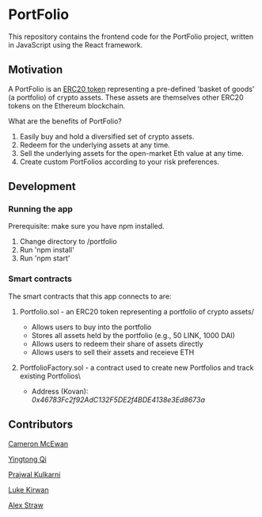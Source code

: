 # PortFolio

This repository contains the frontend code for the PortFolio project, written in JavaScript using the React framework. 

## Motivation

A PortFolio is an [ERC20 token](https://github.com/OpenZeppelin/openzeppelin-contracts/blob/master/contracts/token/ERC20/ERC20.sol) representing a pre-defined 'basket of goods' (a portfolio) of crypto assets. These assets are themselves other ERC20 tokens on the Ethereum blockchain. 

What are the benefits of PortFolio?

1. Easily buy and hold a diversified set of crypto assets.
2. Redeem for the underlying assets at any time.
3. Sell the underlying assets for the open-market Eth value at any time.
4. Create custom PortFolios according to your risk preferences.

## Development

### Running the app

Prerequisite: make sure you have npm installed. 

1. Change directory to /portfolio 
2. Run 'npm install'
3. Run 'npm start'

### Smart contracts

The smart contracts that this app connects to are:

1. Portfolio.sol - an ERC20 token representing a portfolio of crypto assets/
    + Allows users to buy into the portfolio
    + Stores all assets held by the portfolio (e.g., 50 LINK, 1000 DAI)
    + Allows users to redeem their share of assets directly 
    + Allows users to sell their assets and receieve ETH

2. PortfolioFactory.sol - a contract used to create new Portfolios and track existing Portfolios\
    + Address (Kovan): *0x46783Fc2f92AdC132F5DE2f4BDE4138e3Ed8673a*

## Contributors

[Cameron McEwan](https://github.com/cameronmcewan)

[Yingtong Qi](https://github.com/xuexikuaile2)

[Prajwal Kulkarni](https://github.com/Prajwayne)

[Luke Kirwan](https://github.com/thelk22)

[Alex Straw](https://github.com/alex-straw)

